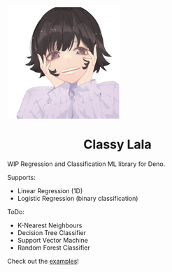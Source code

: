 <img src="/assets/lala.webp" alt="La Lala" height="256px" width="auto" style="margin-left: auto; margin-right: auto;">

<h1 style="display: block; text-align: center">Classy Lala</h1>

WIP Regression and Classification ML library for Deno.

Supports:
- Linear Regression (1D)
- Logistic Regression (binary classification)

ToDo:
- K-Nearest Neighbours
- Decision Tree Classifier
- Support Vector Machine
- Random Forest Classifier

Check out the [examples](/examples/)!